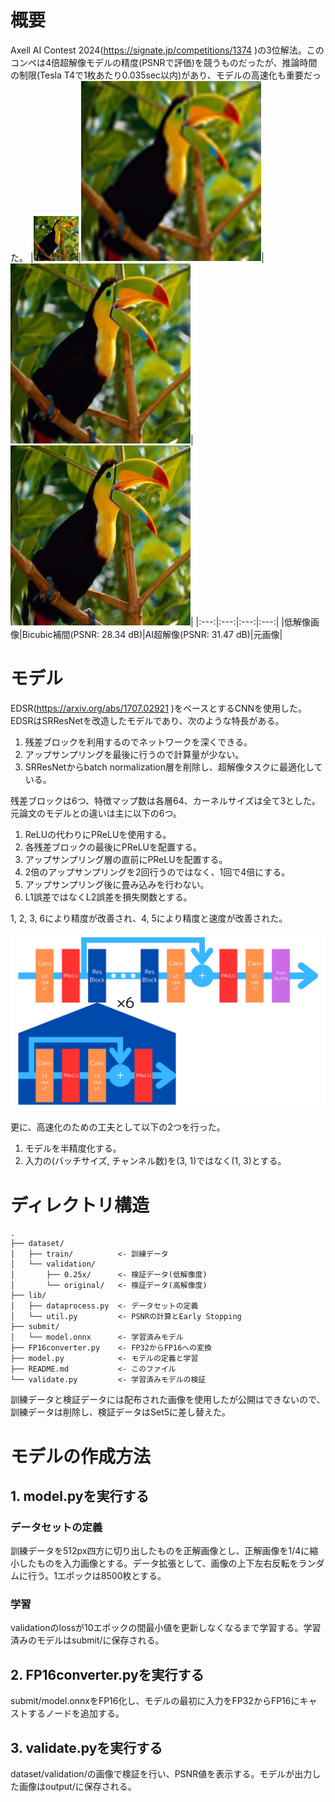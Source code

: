 # 概要
Axell AI Contest 2024(https://signate.jp/competitions/1374 )の3位解法。このコンペは4倍超解像モデルの精度(PSNRで評価)を競うものだったが、推論時間の制限(Tesla T4で1枚あたり0.035sec以内)があり、モデルの高速化も重要だった。
|![low](./dataset/validation/0.25x/2.png "低解像画像")|![Bicubic補間](./bicubic.png "Bicubic補間")|![AI超解像](./output/2.png "AI超解像")|![original](./dataset/validation/original/2.png "元画像")|
|:---:|:---:|:---:|:---:|
|低解像画像|Bicubic補間(PSNR: 28.34 dB)|AI超解像(PSNR: 31.47 dB)|元画像|


# モデル
EDSR(https://arxiv.org/abs/1707.02921 )をベースとするCNNを使用した。EDSRはSRResNetを改造したモデルであり、次のような特長がある。
1. 残差ブロックを利用するのでネットワークを深くできる。
2. アップサンプリングを最後に行うので計算量が少ない。
3. SRResNetからbatch normalization層を削除し、超解像タスクに最適化している。

残差ブロックは6つ、特徴マップ数は各層64、カーネルサイズは全て3とした。元論文のモデルとの違いは主に以下の6つ。
1. ReLUの代わりにPReLUを使用する。
2. 各残差ブロックの最後にPReLUを配置する。
3. アップサンプリング層の直前にPReLUを配置する。
4. 2倍のアップサンプリングを2回行うのではなく、1回で4倍にする。
5. アップサンプリング後に畳み込みを行わない。
6. L1誤差ではなくL2誤差を損失関数とする。

1, 2, 3, 6により精度が改善され、4, 5により精度と速度が改善された。

![model](./model.png "モデルの概要")

更に、高速化のための工夫として以下の2つを行った。
1. モデルを半精度化する。
2. 入力の(バッチサイズ, チャンネル数)を(3, 1)ではなく(1, 3)とする。

# ディレクトリ構造
    .
    ├── dataset/
    │   ├── train/          <- 訓練データ
    │   └── validation/
    │       ├── 0.25x/      <- 検証データ(低解像度)
    │       └── original/   <- 検証データ(高解像度)
    ├── lib/
    │   ├── dataprocess.py  <- データセットの定義
    │   └── util.py         <- PSNRの計算とEarly Stopping
    ├── submit/
    │   └── model.onnx      <- 学習済みモデル
    ├── FP16converter.py    <- FP32からFP16への変換
    ├── model.py            <- モデルの定義と学習
    ├── README.md           <- このファイル
    └── validate.py         <- 学習済みモデルの検証
訓練データと検証データには配布された画像を使用したが公開はできないので、訓練データは削除し、検証データはSet5に差し替えた。

# モデルの作成方法
## 1. model.pyを実行する
### データセットの定義
訓練データを512px四方に切り出したものを正解画像とし、正解画像を1/4に縮小したものを入力画像とする。データ拡張として、画像の上下左右反転をランダムに行う。1エポックは8500枚とする。
### 学習
validationのlossが10エポックの間最小値を更新しなくなるまで学習する。学習済みのモデルはsubmit/に保存される。
## 2. FP16converter.pyを実行する
submit/model.onnxをFP16化し、モデルの最初に入力をFP32からFP16にキャストするノードを追加する。
## 3. validate.pyを実行する
dataset/validation/の画像で検証を行い、PSNR値を表示する。モデルが出力した画像はoutput/に保存される。
